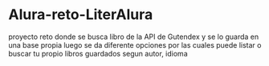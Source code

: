 # Alura-reto-LiterAlura

proyecto reto donde se busca libro de la API de Gutendex y se lo guarda en una base propia
luego se da diferente opciones por las cuales puede listar o buscar tu propio libros guardados
segun autor, idioma
